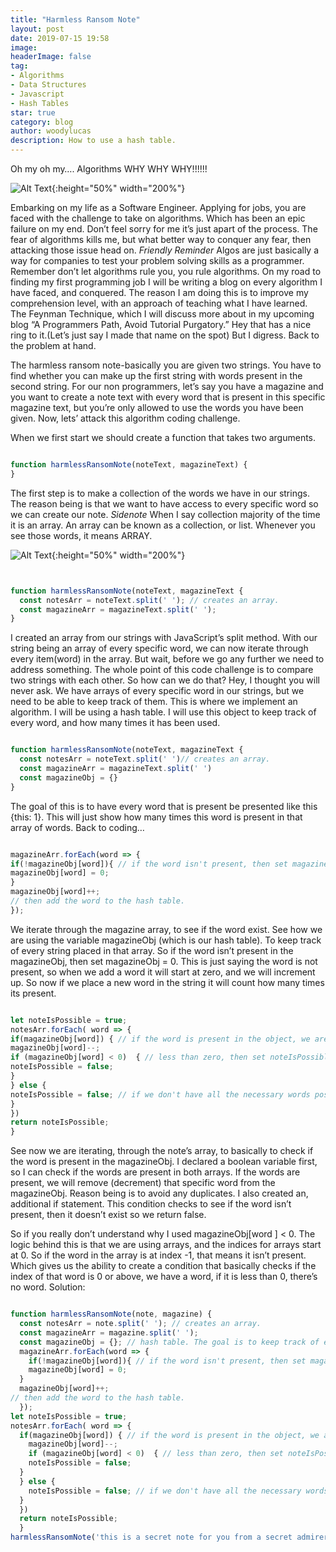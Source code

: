 ```yaml
---
title: "Harmless Ransom Note"
layout: post
date: 2019-07-15 19:58
image:
headerImage: false
tag:
- Algorithms
- Data Structures
- Javascript
- Hash Tables
star: true
category: blog
author: woodylucas
description: How to use a hash table.
---
```

Oh my oh my…. Algorithms WHY WHY WHY!!!!!!

![Alt Text](https://media.giphy.com/media/KupdfnqWwV7J6/giphy.gif){:height="50%" width="200%"}

Embarking on my life as a Software Engineer. Applying for jobs, you are faced with the challenge to take on algorithms. Which has been an epic failure on my end. Don’t feel sorry for me it’s just apart of the process. The fear of algorithms kills me, but what better way to conquer any fear, then attacking those issue head on. *Friendly Reminder* Algos are just basically a way for companies to test your problem solving skills as a programmer. Remember don’t let algorithms rule you, you rule algorithms. On my road to finding my first programming job I will be writing a blog on every algorithm I have faced, and conquered. The reason I am doing this is to improve my comprehension level, with an approach of teaching what I have learned. The Feynman Technique, which I will discuss more about in my upcoming blog “A Programmers Path, Avoid Tutorial Purgatory.” Hey that has a nice ring to it.(Let’s just say I made that name on the spot) But I digress. Back to the problem at hand.

The harmless ransom note-basically you are given two strings. You have to find whether you can make up the first string with words present in the second string. For our non programmers, let’s say you have a magazine and you want to create a note text with every word that is present in this specific magazine text, but you’re only allowed to use the words you have been given.
Now, lets’ attack this algorithm coding challenge.

When we first start we should create a function that takes two arguments.

```javascript

function harmlessRansomNote(noteText, magazineText) {
}


```

The first step is to make a collection of the words we have in our strings. The reason being is that we want to have access to every specific word so we can create our note. *Sidenote* When I say collection majority of the time it is an array. An array can be known as a collection, or list. Whenever you see those words, it means ARRAY.

![Alt Text](https://media.giphy.com/media/eBpiVHAzU8XXtvPCae/giphy.gif){:height="50%" width="200%"}


```javascript


function harmlessRansomNote(noteText, magazineText {
  const notesArr = noteText.split(' '); // creates an array.
  const magazineArr = magazineText.split(' ');
}

```


I created an array from our strings with JavaScript’s split method.
With our string being an array of every specific word, we can now iterate through every item(word) in the array.
But wait, before we go any further we need to address something. The whole point of this code challenge is to compare two strings with each other. So how can we do that? Hey, I thought you will never ask. We have arrays of every specific word in our strings, but we need to be able to keep track of them. This is where we implement an algorithm. I will be using a hash table. I will use this object to keep track of every word, and how many times it has been used.

```javascript

function harmlessRansomNote(noteText, magazineText {
  const notesArr = noteText.split(' ')// creates an array.
  const magazineArr = magazineText.split(' ')
  const magazineObj = {}
}

```

The goal of this is to have every word that is present be presented like this {this: 1}. This will just show how many times this word is present in that array of words. Back to coding…

```javascript

magazineArr.forEach(word => {
if(!magazineObj[word]){ // if the word isn't present, then set magazineObj equal to zero. The reason being we're stating it doesn't exist.
magazineObj[word] = 0;
}
magazineObj[word]++;
// then add the word to the hash table.
});

```

We iterate through the magazine array, to see if the word exist. See how we are using the variable magazineObj (which is our hash table). To keep track of every string placed in that array. So if the word isn’t present in the magazineObj, then set magazineObj = 0. This is just saying the word is not present, so when we add a word it will start at zero, and we will increment up. So now if we place a new word in the string it will count how many times its present.

```javascript

let noteIsPossible = true;
notesArr.forEach( word => {
if(magazineObj[word]) { // if the word is present in the object, we are going to remove that word to avoid duplicates.
magazineObj[word]--;
if (magazineObj[word] < 0)  { // less than zero, then set noteIsPossible to false because it doesn't exist.
noteIsPossible = false;
}
} else {
noteIsPossible = false; // if we don't have all the necessary words possbile. We will mark it false.
}
})
return noteIsPossible;
}


```

See now we are iterating, through the note’s array, to basically to check if the word is present in the magazineObj. I declared a boolean variable first, so I can check if the words are present in both arrays. If the words are present, we will remove (decrement) that specific word from the magazineObj. Reason being is to avoid any duplicates. I also created an, additional if statement. This condition checks to see if the word isn’t present, then it doesn’t exist so we return false.


So if you really don’t understand why I used magazineObj[word ] < 0. The logic behind this is that we are using arrays, and the indices for arrays start at 0. So if the word in the array is at index -1, that means it isn’t present. Which gives us the ability to create a condition that basically checks if the index of that word is 0 or above, we have a word, if it is less than 0, there’s no word.
Solution:

```javascript

function harmlessRansomNote(note, magazine) {
  const notesArr = note.split(' '); // creates an array.
  const magazineArr = magazine.split(' ');
  const magazineObj = {}; // hash table. The goal is to keep track of every specific word. Should look like this { this: 1 }
  magazineArr.forEach(word => {
    if(!magazineObj[word]){ // if the word isn't present, then set magazineObj equal to zero. The reason being we're stating it doesn't exist.
    magazineObj[word] = 0;
  }
  magazineObj[word]++;
// then add the word to the hash table.
  });
let noteIsPossible = true;
notesArr.forEach( word => {
  if(magazineObj[word]) { // if the word is present in the object, we are going to remove that word to avoid duplicates.
    magazineObj[word]--;
    if (magazineObj[word] < 0)  { // less than zero, then set noteIsPossible to false because it doesn't exist.
    noteIsPossible = false;
  }
  } else {
    noteIsPossible = false; // if we don't have all the necessary words possbile. We will mark it false.
  }
  })
  return noteIsPossible;
  }
harmlessRansomNote('this is a secret note for you from a secret admirer', 'puerto rico is a place of great wonder and excitement it has many secret waterfall locations that i am an admirer of you must hike quite a distance to find the secret places as they are far from populated areas but it is worth the effort a tip i have for you is to go early in the morning when it is not so hot out also note that you must wear hiking boots this is one of the best places i have ever visited');

```
